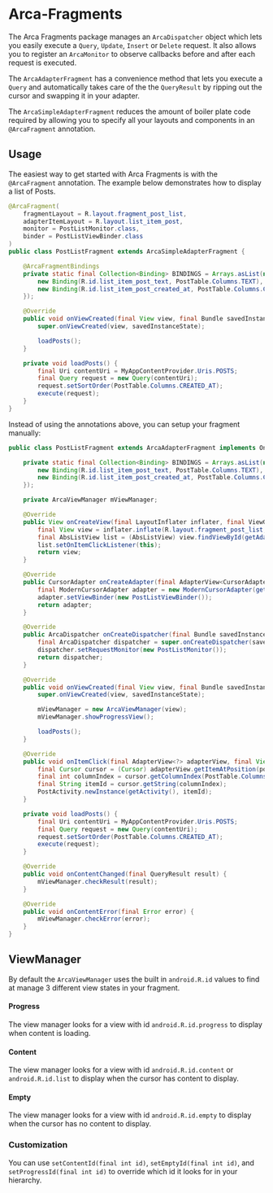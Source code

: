 # Arca-Fragments

The Arca Fragments package manages an `ArcaDispatcher` object which lets you easily execute a `Query`, `Update`, `Insert` or `Delete` request. It also allows you to register an `ArcaMonitor` to observe callbacks before and after each request is executed.

The `ArcaAdapterFragment` has a convenience method that lets you execute a `Query` and automatically takes care of the the `QueryResult` by ripping out the cursor and swapping it in your adapter.

The `ArcaSimpleAdapterFragment` reduces the amount of boiler plate code required by allowing you to specify all your layouts and components in an `@ArcaFragment` annotation.

## Usage

The easiest way to get started with Arca Fragments is with the `@ArcaFragment` annotation. The example below demonstrates how to display a list of Posts.

```java
@ArcaFragment(
    fragmentLayout = R.layout.fragment_post_list,
    adapterItemLayout = R.layout.list_item_post,
    monitor = PostListMonitor.class,
    binder = PostListViewBinder.class
)
public class PostListFragment extends ArcaSimpleAdapterFragment {

    @ArcaFragmentBindings
	private static final Collection<Binding> BINDINGS = Arrays.asList(new Binding[] {
		new Binding(R.id.list_item_post_text, PostTable.Columns.TEXT),
		new Binding(R.id.list_item_post_created_at, PostTable.Columns.CREATED_AT),
	});

	@Override
    public void onViewCreated(final View view, final Bundle savedInstanceState) {
        super.onViewCreated(view, savedInstanceState);

        loadPosts();
    }

    private void loadPosts() {
        final Uri contentUri = MyAppContentProvider.Uris.POSTS;
        final Query request = new Query(contentUri);
        request.setSortOrder(PostTable.Columns.CREATED_AT);
        execute(request);
    }
}
```


Instead of using the annotations above, you can setup your fragment manually:


```java
public class PostListFragment extends ArcaAdapterFragment implements OnItemClickListener {

	private static final Collection<Binding> BINDINGS = Arrays.asList(new Binding[] { 
		new Binding(R.id.list_item_post_text, PostTable.Columns.TEXT),
		new Binding(R.id.list_item_post_created_at, PostTable.Columns.CREATED_AT),
	});

	private ArcaViewManager mViewManager;

	@Override
	public View onCreateView(final LayoutInflater inflater, final ViewGroup container, final Bundle savedInstanceState) {
		final View view = inflater.inflate(R.layout.fragment_post_list, container, false);
		final AbsListView list = (AbsListView) view.findViewById(getAdapterViewId());
		list.setOnItemClickListener(this);
		return view;
	}

	@Override
	public CursorAdapter onCreateAdapter(final AdapterView<CursorAdapter> adapterView, final Bundle savedInstanceState) {
		final ModernCursorAdapter adapter = new ModernCursorAdapter(getActivity(), R.layout.list_item_post, BINDINGS);
		adapter.setViewBinder(new PostListViewBinder());
		return adapter;
	}

	@Override
	public ArcaDispatcher onCreateDispatcher(final Bundle savedInstanceState) {
		final ArcaDispatcher dispatcher = super.onCreateDispatcher(savedInstanceState);
		dispatcher.setRequestMonitor(new PostListMonitor());
		return dispatcher;
	}

	@Override
	public void onViewCreated(final View view, final Bundle savedInstanceState) {
		super.onViewCreated(view, savedInstanceState);

		mViewManager = new ArcaViewManager(view);
		mViewManager.showProgressView();

		loadPosts();
	}

	@Override
	public void onItemClick(final AdapterView<?> adapterView, final View view, final int position, final long id) {
		final Cursor cursor = (Cursor) adapterView.getItemAtPosition(position);
		final int columnIndex = cursor.getColumnIndex(PostTable.Columns.ID);
		final String itemId = cursor.getString(columnIndex);
		PostActivity.newInstance(getActivity(), itemId);
	}

	private void loadPosts() {
		final Uri contentUri = MyAppContentProvider.Uris.POSTS;
		final Query request = new Query(contentUri);
		request.setSortOrder(PostTable.Columns.CREATED_AT);
		execute(request);
	}

	@Override
	public void onContentChanged(final QueryResult result) {
		mViewManager.checkResult(result);
	}

	@Override
	public void onContentError(final Error error) {
		mViewManager.checkError(error);
	}
}
```

## ViewManager

By default the `ArcaViewManager` uses the built in `android.R.id` values to find at manage 3 different view states in your fragment.

#### Progress

The view manager looks for a view with id `android.R.id.progress` to display when content is loading.

#### Content

The view manager looks for a view with id `android.R.id.content` or `android.R.id.list` to display when the cursor has content to display.

#### Empty

The view manager looks for a view with id `android.R.id.empty` to display when the cursor has no content to display.

### Customization

You can use `setContentId(final int id)`, `setEmptyId(final int id)`, and `setProgressId(final int id)` to override which id it looks for in your hierarchy.
